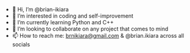 - 👋 Hi, I’m @brian-ikiara
- 👀 I’m interested in coding and self-improvement
- 🌱 I’m currently learning Python and C++ 
- 💞️ I’m looking to collaborate on any project that comes to mind
- 📫 How to reach me: brnikiara@gmail.com & @brian.ikiara across all socials

<!---
brian-ikiara/brian-ikiara is a ✨ special ✨ repository because its `README.md` (this file) appears on your GitHub profile.
You can click the Preview link to take a look at your changes.
--->
